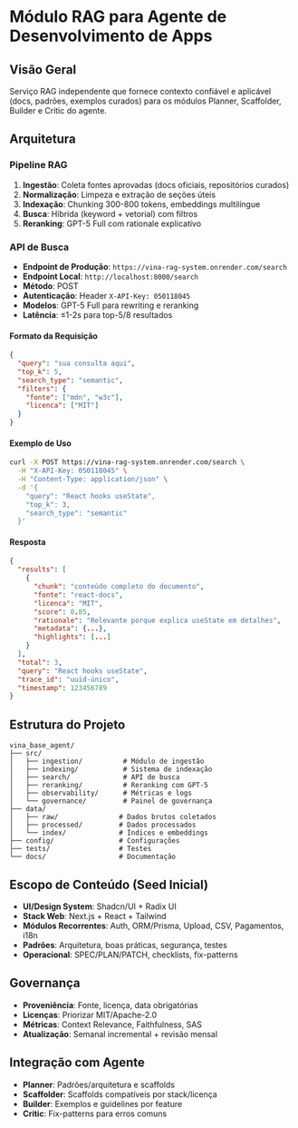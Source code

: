 # Módulo RAG para Agente de Desenvolvimento de Apps

## Visão Geral
Serviço RAG independente que fornece contexto confiável e aplicável (docs, padrões, exemplos curados) para os módulos Planner, Scaffolder, Builder e Critic do agente.

## Arquitetura

### Pipeline RAG
1. **Ingestão**: Coleta fontes aprovadas (docs oficiais, repositórios curados)
2. **Normalização**: Limpeza e extração de seções úteis
3. **Indexação**: Chunking 300-800 tokens, embeddings multilíngue
4. **Busca**: Híbrida (keyword + vetorial) com filtros
5. **Reranking**: GPT-5 Full com rationale explicativo

### API de Busca
- **Endpoint de Produção**: `https://vina-rag-system.onrender.com/search`
- **Endpoint Local**: `http://localhost:8000/search`
- **Método**: POST
- **Autenticação**: Header `X-API-Key: 050118045`
- **Modelos**: GPT-5 Full para rewriting e reranking
- **Latência**: ≤1-2s para top-5/8 resultados

#### Formato da Requisição
```json
{
  "query": "sua consulta aqui",
  "top_k": 5,
  "search_type": "semantic",
  "filters": {
    "fonte": ["mdn", "w3c"],
    "licenca": ["MIT"]
  }
}
```

#### Exemplo de Uso
```bash
curl -X POST https://vina-rag-system.onrender.com/search \
  -H "X-API-Key: 050118045" \
  -H "Content-Type: application/json" \
  -d '{
    "query": "React hooks useState",
    "top_k": 3,
    "search_type": "semantic"
  }'
```

#### Resposta
```json
{
  "results": [
    {
      "chunk": "conteúdo completo do documento",
      "fonte": "react-docs",
      "licenca": "MIT",
      "score": 0.85,
      "rationale": "Relevante porque explica useState em detalhes",
      "metadata": {...},
      "highlights": [...]
    }
  ],
  "total": 3,
  "query": "React hooks useState",
  "trace_id": "uuid-único",
  "timestamp": 123456789
}
```

## Estrutura do Projeto

```
vina_base_agent/
├── src/
│   ├── ingestion/          # Módulo de ingestão
│   ├── indexing/           # Sistema de indexação
│   ├── search/             # API de busca
│   ├── reranking/          # Reranking com GPT-5
│   ├── observability/      # Métricas e logs
│   └── governance/         # Painel de governança
├── data/
│   ├── raw/               # Dados brutos coletados
│   ├── processed/         # Dados processados
│   └── index/             # Índices e embeddings
├── config/                # Configurações
├── tests/                 # Testes
└── docs/                  # Documentação
```

## Escopo de Conteúdo (Seed Inicial)

- **UI/Design System**: Shadcn/UI + Radix UI
- **Stack Web**: Next.js + React + Tailwind
- **Módulos Recorrentes**: Auth, ORM/Prisma, Upload, CSV, Pagamentos, i18n
- **Padrões**: Arquitetura, boas práticas, segurança, testes
- **Operacional**: SPEC/PLAN/PATCH, checklists, fix-patterns

## Governança

- **Proveniência**: Fonte, licença, data obrigatórias
- **Licenças**: Priorizar MIT/Apache-2.0
- **Métricas**: Context Relevance, Faithfulness, SAS
- **Atualização**: Semanal incremental + revisão mensal

## Integração com Agente

- **Planner**: Padrões/arquitetura e scaffolds
- **Scaffolder**: Scaffolds compatíveis por stack/licença
- **Builder**: Exemplos e guidelines por feature
- **Critic**: Fix-patterns para erros comuns